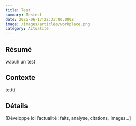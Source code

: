 ```yaml
---
title: Test
summary: Testest
date: 2025-06-17T22:37:00.000Z
image: /images/articles/workplace.png
category: Actualité
---
```

## Résumé

waouh un test

## Contexte

tetttt

## Détails

\[Développe ici l’actualité : faits, analyse, citations, images...]
